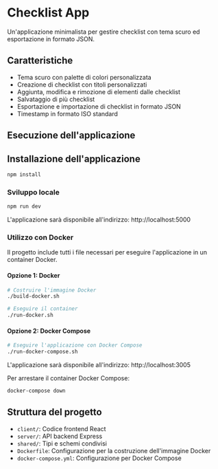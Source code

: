 # Checklist App

Un'applicazione minimalista per gestire checklist con tema scuro ed esportazione in formato JSON.

## Caratteristiche

- Tema scuro con palette di colori personalizzata
- Creazione di checklist con titoli personalizzati
- Aggiunta, modifica e rimozione di elementi dalle checklist
- Salvataggio di più checklist
- Esportazione e importazione di checklist in formato JSON
- Timestamp in formato ISO standard

## Esecuzione dell'applicazione

## Installazione dell'applicazione

```bash
npm install
```

### Sviluppo locale

```bash
npm run dev
```

L'applicazione sarà disponibile all'indirizzo: http://localhost:5000

### Utilizzo con Docker

Il progetto include tutti i file necessari per eseguire l'applicazione in un container Docker.

#### Opzione 1: Docker

```bash
# Costruire l'immagine Docker
./build-docker.sh

# Eseguire il container
./run-docker.sh
```

#### Opzione 2: Docker Compose

```bash
# Eseguire l'applicazione con Docker Compose
./run-docker-compose.sh
```

L'applicazione sarà disponibile all'indirizzo: http://localhost:3005

Per arrestare il container Docker Compose:
```bash
docker-compose down
```

## Struttura del progetto

- `client/`: Codice frontend React
- `server/`: API backend Express
- `shared/`: Tipi e schemi condivisi
- `Dockerfile`: Configurazione per la costruzione dell'immagine Docker
- `docker-compose.yml`: Configurazione per Docker Compose